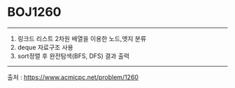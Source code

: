 # BOJ1260
-------------------------------------------------
1. 링크드 리스트 2차원 배열을 이용한 노드,엣지 분류
2. deque 자료구조 사용
3. sort정렬 후 완전탐색(BFS, DFS) 결과 출력
-------------------------------------------------
출처 : https://www.acmicpc.net/problem/1260
